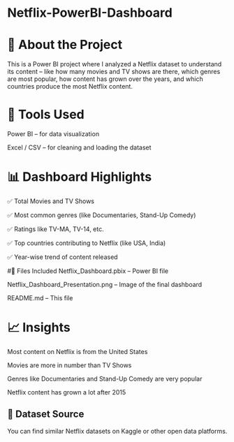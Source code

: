 #  Netflix-PowerBI-Dashboard

# 📌 About the Project
This is a Power BI project where I analyzed a Netflix dataset to understand its content – like how many movies and TV shows are there, which genres are most popular, how content has grown over the years, and which countries produce the most Netflix content.

# 🧰 Tools Used
Power BI – for data visualization

Excel / CSV – for cleaning and loading the dataset

# 📊 Dashboard Highlights
✅ Total Movies and TV Shows

✅ Most common genres (like Documentaries, Stand-Up Comedy)

✅ Ratings like TV-MA, TV-14, etc.

✅ Top countries contributing to Netflix (like USA, India)

✅ Year-wise trend of content released

#📂 Files Included
Netflix_Dashboard.pbix – Power BI file

Netflix_Dashboard_Presentation.png – Image of the final dashboard

README.md – This file

# 📈 Insights
Most content on Netflix is from the United States

Movies are more in number than TV Shows

Genres like Documentaries and Stand-Up Comedy are very popular

Netflix content has grown a lot after 2015

## 📁 Dataset Source
You can find similar Netflix datasets on Kaggle or other open data platforms.

